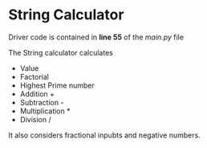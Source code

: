 # String Calculator

Driver code is contained in **line 55** of the _main.py_ file

The String calculator calculates

* Value
* Factorial
* Highest Prime number
* Addition +
* Subtraction -
* Multiplication *
* Division /


It also considers fractional inpubts and negative numbers.

